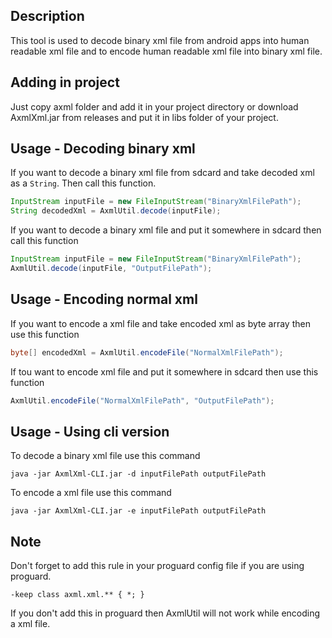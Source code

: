 ## Description
This tool is used to decode binary xml file from android apps into human readable xml file and to encode human readable xml file into binary xml file.
## Adding in project
Just copy axml folder and add it in your project directory or download AxmlXml.jar from releases and put it in libs folder of your project.
## Usage - Decoding binary xml
If you want to decode a binary xml file from sdcard and take decoded xml as a ` String `. Then call this function.
```java
InputStream inputFile = new FileInputStream("BinaryXmlFilePath");
String decodedXml = AxmlUtil.decode(inputFile);  
```
If you want to decode a binary xml file and put it somewhere in sdcard then call this function
```java
InputStream inputFile = new FileInputStream("BinaryXmlFilePath");
AxmlUtil.decode(inputFile, "OutputFilePath");
```
## Usage - Encoding normal xml
If you want to encode a xml file and take encoded xml as byte array then use this function
```java
byte[] encodedXml = AxmlUtil.encodeFile("NormalXmlFilePath");
```
If tou want to encode xml file and put it somewhere in sdcard then use this function
```java
AxmlUtil.encodeFile("NormalXmlFilePath", "OutputFilePath");
```
## Usage - Using cli version
To decode a binary xml file use this command
```nginx
java -jar AxmlXml-CLI.jar -d inputFilePath outputFilePath
```
To encode a xml file use this command
```nginx
java -jar AxmlXml-CLI.jar -e inputFilePath outputFilePath
```
## Note
Don't forget to add this rule in your proguard config file if you are using proguard.
```nginx
-keep class axml.xml.** { *; } 
```
If you don't add this in proguard then AxmlUtil will not work while encoding a xml file.
